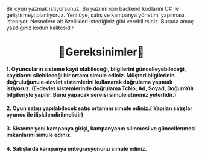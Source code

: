 Bir oyun yazmak istiyorsunuz. Bu yazılım için backend kodlarını C# ile geliştirmeyi planlıyoruz. 
Yeni üye, satış ve kampanya yönetimi yapılması isteniyor. Nesnelere ait özellikleri istediğiniz gibi verebilirsiniz. 
Burada amaç yazdığınız kodun kalitesidir. 


<h1 align="center">🤝Gereksinimler🤝</h1>

#### 1.     Oyuncuların sisteme kayıt olabileceği, bilgilerini güncelleyebileceği, kayıtlarını silebileceği bir ortamı simule ediniz. Müşteri bilgilerinin doğruluğunu e-devlet sistemlerini kullanarak doğrulama yapmak istiyoruz. (E-devlet sistemlerinde doğrulama TcNo, Ad, Soyad, DoğumYılı bilgileriyle yapılır. Bunu yapacak servisi simule etmeniz yeterlidir.)

#### 2.     Oyun satışı yapılabilecek satış ortamını simule ediniz.( Yapılan satışlar oyuncu ile ilişkilendirilmelidir)

#### 3.     Sisteme yeni kampanya girişi, kampanyanın silinmesi ve güncellenmesi imkanlarını simule ediniz.

#### 4.     Satışlarda kampanya entegrasyonunu simule ediniz.

